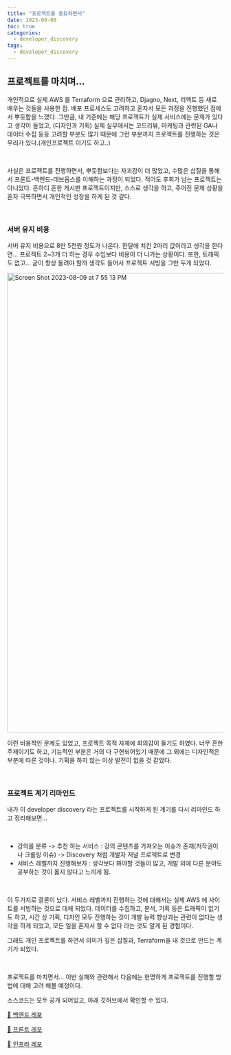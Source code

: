 ```yaml
---
title: "프로젝트를 종료하면서"
date: 2023-08-08
toc: true
categories:
  - developer_discovery
tags:
  - developer_discovery
---
```


## 프로젝트를 마치며...

개인적으로 실제 AWS 를 Terraform 으로 관리하고, Djagno, Next, 리액트 등 새로 배우는 것들을 사용한 점. 배포 프로세스도 고려하고 혼자서 모든 과정을 진행했던 점에서 뿌듯함을 느꼈다. 그만큼, 내 기준에는 해당 프로젝트가 실제 서비스에는 문제가 있다고 생각이 들었고, (디자인과 기획) 실제 실무에서는 코드리뷰, 마케팅과 관련된 GA나 데이터 수집 등등 고려할 부분도 많기 때문에 그런 부분까지 프로젝트를 진행하는 것은 무리가 있다.(개인프로젝트 이기도 하고..)

<br>

사실은 프로젝트를 진행하면서, 뿌듯함보다는 자괴감이 더 많았고, 수많은 삽질을 통해서 프론트-백엔드-데브옵스를 이해하는 과정이 되었다. 적어도 후회가 남는 프로젝트는 아니었다. 흔하디 흔한 게시판 프로젝트이지만, 스스로 생각을 하고, 주어진 문제 상황을 혼자 극복하면서 개인적인 성장을 하게 된 것 같다.

<br>

### 서버 유지 비용

서버 유지 비용으로 8만 5천원 정도가 나온다. 한달에 치킨 2마리 값이라고 생각을 한다면... 프로젝트 2~3개 더 하는 경우 수입보다 비용이 더 나가는 상황이다. 또한, 트래픽도 없고... 굳이 항상 돌려야 할까 생각도 들어서 프로젝트 서빙을 그만 두게 되었다. 

<img width="1067" alt="Screen Shot 2023-08-09 at 7 55 13 PM" src="https://github.com/rha6780/Backend_Developer_Discovery/assets/47859845/35801f6d-98c1-47b6-a677-c620dccdd6a2">


이런 비용적인 문제도 있었고, 프로젝트 목적 자체에 회의감이 들기도 하였다. 너무 흔한 주제이기도 하고, 기능적인 부분은 거의 다 구현되어있기 때문에 그 외에는 디자인적은 부분에 따른 것이나. 기획을 하지 않는 이상 발전이 없을 것 같았다. 

<br>

### 프로젝트 계기 리마인드

내가 이 developer discovery 라는 프로젝트를 시작하게 된 계기를 다시 리마인드 하고 정리해보면...

<br>

- 강의를 분류 -> 추천 하는 서비스 : 강의 콘텐츠를 가져오는 이슈가 존재(저작권이나 크롤링 이슈) -> Discovery 처럼 개발자 저널 프로젝트로 변경
- 서비스 레벨까지 진행해보자 : 생각보다 봐야할 것들이 많고, 개발 외에 다른 분야도 공부하는 것이 옳지 않다고 느끼게 됨.

<br>

이 두가지로 결론이 났다. 서비스 레벨까지 진행하는 것에 대해서는 실제 AWS 에 사이트를 서빙하는 것으로 대체 되었다. 데이터를 수집하고, 분석, 기획 등은 트래픽이 없기도 하고, 시간 상 기획, 디자인 모두 진행하는 것이 개발 능력 향상과는 관련이 없다는 생각을 하게 되었고, 모든 일을 혼자서 할 수 없다 라는 것도 알게 된 경험이다.


그래도 개인 프로젝트를 하면서 의미가 깊은 삽질과, Terraform을 내 것으로 만드는 계기가 되었다.

<br>

프로젝트를 마치면서... 이번 실패와 관련해서 다음에는 현명하게 프로젝트를 진행할 방법에 대해 고려 해볼 예정이다.


소스코드는 모두 공개 되어있고, 아래 깃허브에서 확인할 수 있다.

[🔗 백엔드 레포](https://github.com/rha6780/Backend_Developer_Discovery)

[🔗 프론트 레포](https://github.com/rha6780/Frontend_Developer_Discovery)

[🔗 인프라 레포](https://github.com/rha6780/Infra_Developer_Discovery)

<br>
<br>
